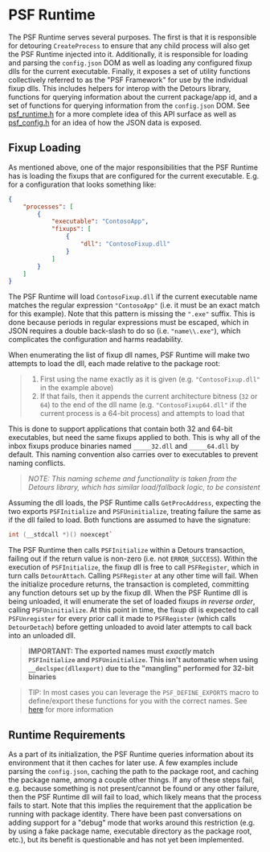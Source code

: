# PSF Runtime
The PSF Runtime serves several purposes. The first is that it is responsible for detouring `CreateProcess` to ensure that any child process will also get the PSF Runtime injected into it. Additionally, it is responsible for loading and parsing the `config.json` DOM as well as loading any configured fixup dlls for the current executable. Finally, it exposes a set of utility functions collectively referred to as the "PSF Framework" for use by the individual fixup dlls. This includes helpers for interop with the Detours library, functions for querying information about the current package/app id, and a set of functions for querying information from the `config.json` DOM. See [psf_runtime.h](../include/psf_runtime.h) for a more complete idea of this API surface as well as [psf_config.h](../include/psf_config.h) for an idea of how the JSON data is exposed.

## Fixup Loading
As mentioned above, one of the major responsibilities that the PSF Runtime has is loading the fixups that are configured for the current executable. E.g. for a configuration that looks something like:

```json
{
    "processes": [
        {
            "executable": "ContosoApp",
            "fixups": [
                {
                    "dll": "ContosoFixup.dll"
                }
            ]
        }
    ]
}
```

The PSF Runtime will load `ContosoFixup.dll` if the current executable name matches the regular expression `"ContosoApp"` (i.e. it must be an exact match for this example). Note that this pattern is missing the `".exe"` suffix. This is done because periods in regular expressions must be escaped, which in JSON requires a double back-slash to do so (i.e. `"name\\.exe"`), which complicates the configuration and harms readability.

When enumerating the list of fixup dll names, PSF Runtime will make two attempts to load the dll, each made relative to the package root:

> 1. First using the name exactly as it is given (e.g. `"ContosoFixup.dll"` in the example above)
> 1. If that fails, then it appends the current architecture bitness (`32` or `64`) to the end of the dll name (e.g. `"ContosoFixup64.dll"` if the current process is a 64-bit process) and attempts to load that

This is done to support applications that contain both 32 and 64-bit executables, but need the same fixups applied to both. This is why all of the inbox fixups produce binaries named `_____32.dll` and `_____64.dll` by default. This naming convention also carries over to executables to prevent naming conflicts.

> _NOTE: This naming scheme and functionality is taken from the Detours library, which has similar load/fallback logic, to be consistent_

Assuming the dll loads, the PSF Runtime calls `GetProcAddress`, expecting the two exports `PSFInitialize` and `PSFUninitialize`, treating failure the same as if the dll failed to load. Both functions are assumed to have the signature:

```c++
int (__stdcall *)() noexcept`
```

The PSF Runtime then calls `PSFInitialize` within a Detours transaction, failing out if the return value is non-zero (i.e. not `ERROR_SUCCESS`). Within the execution of `PSFInitialize`, the fixup dll is free to call `PSFRegister`, which in turn calls `DetourAttach`. Calling `PSFRegister` at any other time will fail. When the initialize procedure returns, the transaction is completed, committing any function detours set up by the fixup dll. When the PSF Runtime dll is being unloaded, it will enumerate the set of loaded fixups _in reverse order_, calling `PSFUninitialize`. At this point in time, the fixup dll is expected to call `PSFUnregister` for every prior call it made to `PSFRegister` (which calls `DetourDetach`) before getting unloaded to avoid later attempts to call back into an unloaded dll.

> **IMPORTANT: The exported names must _exactly_ match `PSFInitialize` and `PSFUninitialize`. This isn't automatic when using `__declspec(dllexport)` due to the "mangling" performed for 32-bit binaries**

> TIP: In most cases you can leverage the `PSF_DEFINE_EXPORTS` macro to define/export these functions for you with the correct names. See [here](../Authoring.md#fixup-loading) for more information

## Runtime Requirements
As a part of its initialization, the PSF Runtime queries information about its environment that it then caches for later use. A few examples include parsing the `config.json`, caching the path to the package root, and caching the package name, among a couple other things. If any of these steps fail, e.g. because something is not present/cannot be found or any other failure, then the PSF Runtime dll will fail to load, which likely means that the process fails to start. Note that this implies the requirement that the application be running with package identity. There have been past conversations on adding support for a "debug" mode that works around this restriction (e.g. by using a fake package name, executable directory as the package root, etc.), but its benefit is questionable and has not yet been implemented.
